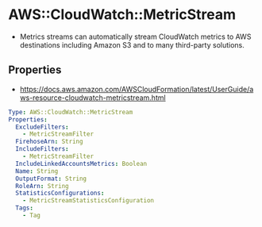 # AWS::CloudWatch::MetricStream

- Metrics streams can automatically stream CloudWatch metrics to AWS destinations including Amazon S3 and to many third-party solutions.

## Properties

- <https://docs.aws.amazon.com/AWSCloudFormation/latest/UserGuide/aws-resource-cloudwatch-metricstream.html>

```yaml
Type: AWS::CloudWatch::MetricStream
Properties:
  ExcludeFilters:
    - MetricStreamFilter
  FirehoseArn: String
  IncludeFilters:
    - MetricStreamFilter
  IncludeLinkedAccountsMetrics: Boolean
  Name: String
  OutputFormat: String
  RoleArn: String
  StatisticsConfigurations:
    - MetricStreamStatisticsConfiguration
  Tags:
    - Tag
```
